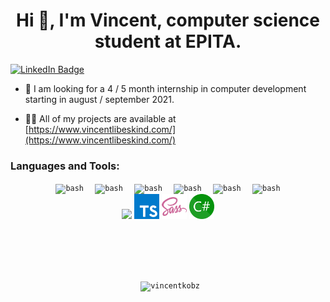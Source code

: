 <h1 align="center">Hi 👋, I'm Vincent, computer science student at EPITA.</h1>

[![LinkedIn Badge](https://img.shields.io/badge/LinkedIn-Profile-informational?style=flat&logo=linkedin&logoColor=white&color=0D76A8)](https://www.linkedin.com/in/vincent-libeskind/)


- 🔭  I am looking for a 4 / 5 month internship in computer development starting in august / september 2021.

- 👨‍💻 All of my projects are available at [https://www.vincentlibeskind.com/](https://www.vincentlibeskind.com/)



<div align="center">
    
<div> <h3 align="left">Languages and Tools:</h3> </div>

<div>
    <code> <img height="40" src="https://raw.githubusercontent.com/jmnote/z-icons/master/svg/bash.svg" alt="bash" /> </code>
    <code> <img height="40" src="https://raw.githubusercontent.com/jmnote/z-icons/master/svg/c.svg" alt="bash" /> </code>
    <code> <img height="40" src="https://raw.githubusercontent.com/jmnote/z-icons/master/svg/cpp.svg" alt="bash" /> </code>
    <code> <img height="40" src="https://raw.githubusercontent.com/jmnote/z-icons/master/svg/go.svg" alt="bash" /> </code>
    <code> <img height="40" src="https://raw.githubusercontent.com/jmnote/z-icons/master/svg/git.svg" alt="bash" /> </code>
    <code> <img height="40" src="https://raw.githubusercontent.com/jmnote/z-icons/master/svg/python.svg" alt="bash" /> </code>
</div>
    
<div>
    <code><img height="40" src="https://raw.githubusercontent.com/jmnote/z-icons/master/svg/bash.svg"></code>
    <code><img height="40" src="https://raw.githubusercontent.com/github/explore/80688e429a7d4ef2fca1e82350fe8e3517d3494d/topics/typescript/typescript.png"></code>
    <code><img height="40" src="https://raw.githubusercontent.com/github/explore/80688e429a7d4ef2fca1e82350fe8e3517d3494d/topics/sass/sass.png"></code>
    <code><img height="40" src="https://raw.githubusercontent.com/github/explore/80688e429a7d4ef2fca1e82350fe8e3517d3494d/topics/csharp/csharp.png"</code>
</div>
    
<br>
    
<p>&nbsp;<img align="center" src="https://github-readme-stats.vercel.app/api?username=vincentkobz&show_icons=true&theme=merko&title_color=9141ac&locale=en" alt="vincentkobz" /></p>
    
</div>
